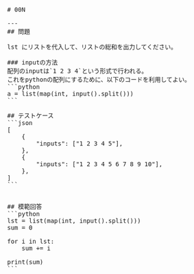 <pre>
# 00N

---
## 問題

lst にリストを代入して、リストの総和を出力してください。

### inputの方法
配列のinputは`1 2 3 4`という形式で行われる。
これをpythonの配列にするために、以下のコードを利用してよい。
```python
a = list(map(int, input().split()))
```

## テストケース
```json
[
	{
		"inputs": ["1 2 3 4 5"],
  	},
	{
		"inputs": ["1 2 3 4 5 6 7 8 9 10"],
  	},
]
```


## 模範回答
```python
lst = list(map(int, input().split()))
sum = 0

for i in lst:
	sum += i

print(sum)
```
</pre>